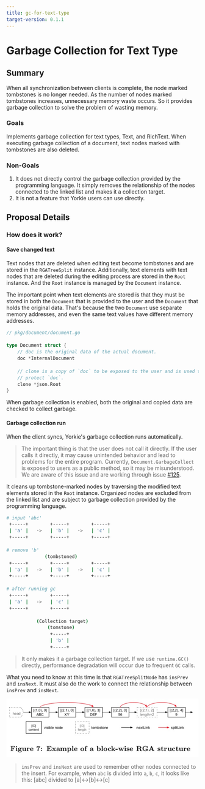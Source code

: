 ```yaml
---
title: gc-for-text-type
target-version: 0.1.1
---
```


# Garbage Collection for Text Type

## Summary

When all synchronization between clients is complete, the node marked tombstones is no longer needed.
As the number of nodes marked tombstones increases, unnecessary memory waste occurs.
So it provides garbage collection to solve the problem of wasting memory.

### Goals

Implements garbage collection for text types, Text, and RichText. When
executing garbage collection of a document, text nodes marked with
tombstones are also deleted.

### Non-Goals

1. It does not directly control the garbage collection provided by the programming language. It simply removes the relationship of the nodes connected to the linked list and makes it a collection target.
2. It is not a feature that Yorkie users can use directly.

## Proposal Details

### How does it work?

#### Save changed text

Text nodes that are deleted when editing text become tombstones and are stored in the `RGATreeSplit` instance.
Additionally, text elements with text nodes that are deleted during the editing process are stored in the `Root` instance.
And the `Root` instance is managed by the `Document` instance.

The important point when text elements are stored is that they must be stored in both the `Document` that is provided to the user and the `Document` that holds the original data.
That's because the two `Document` use separate memory addresses, and even the same text values have different memory addresses.

```go
// pkg/document/document.go

type Document struct {
	// doc is the original data of the actual document.
	doc *InternalDocument

	// clone is a copy of `doc` to be exposed to the user and is used to
	// protect `doc`.
	clone *json.Root
}
```

When garbage collection is enabled, both the original and copied data are checked to collect garbage.

#### Garbage collection run

When the client syncs, Yorkie's garbage collection runs automatically.
>The important thing is that the user does not call it directly. If the user calls it directly, it may cause unintended behavior and lead to problems for the entire program.
>Currently, `Document.GarbageCollect` is exposed to users as a public method, so it may be misunderstood. We are aware of this issue and are working through issue [#125](https://github.com/yorkie-team/yorkie/issues/125).

It cleans up tombstone-marked nodes by traversing the modified text elements stored in the `Root` instance.
Organized nodes are excluded from the linked list and are subject to garbage collection provided by the programming language.

```bash
# input 'abc'
 +-----+        +-----+        +-----+
 | 'a' |   ->   | 'b' |   ->   | 'c' |
 +-----+        +-----+        +-----+

# remove 'b'
              (tombstoned)
 +-----+        +-----+        +-----+
 | 'a' |   ->   | 'b' |   ->   | 'c' |
 +-----+        +-----+        +-----+

# after running gc
 +-----+        +-----+
 | 'a' |   ->   | 'c' |
 +-----+        +-----+

           (Collection target)
               (tomstone)    
                +-----+
                | 'b' |
                +-----+
```
>It only makes it a garbage collection target. If we use `runtime.GC()` directly, performance degradation will occur due to frequent `GC` calls.

What you need to know at this time is that `RGATreeSplitNode` has `insPrev` and `insNext`.
It must also do the work to connect the relationship between `insPrev` and `insNext`.

![block-wise-rga-structure](media/block-wise-rga-structure.jpg)

> `insPrev` and `insNext` are used to remember other nodes connected to the insert.
> For example, when `abc` is divided into `a`, `b`, `c`, it looks like this: [abc] divided to [a]<->[b]<->[c]
